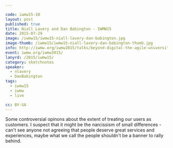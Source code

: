 ```yaml
---

code: iwmw15-10
layout: post
published: true
title: Niall Lavery and Dan Babington - IWMW15
date: 2015-07-29
image: /iwmw15/iwmw15-niall-lavery-dan-babington.jpg
image-thumb: /iwmw15/iwmw15-niall-lavery-dan-babington-thumb.jpg
info: http://iwmw.org/iwmw2015/talks/beyond-digital-the-agile-university/
event: iwmw.org/iwmw2015/
lanyrd: /2015/iwmw15/
category: sketchnotes
speaker:
  - nlavery
  - DanBabington
tags:
  - iwmw15
  - iwmw
  - live

cc: BY-SA
---
```


Some controversial opinons about the extent of treating our users as customers. I suspect that it might be the narcissism of small differences - can't see anyone not agreeing that people deserve great services and experiences, maybe what we call the people shouldn't be a banner to rally behind.
